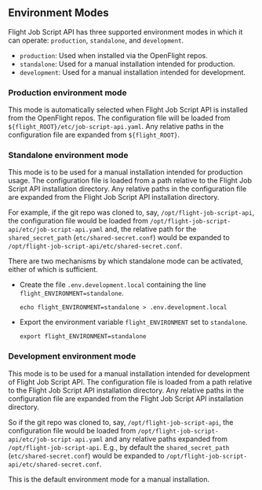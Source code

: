 ## Environment Modes

Flight Job Script API has three supported environment modes in which it can
operate: `production`, `standalone`, and `development`.

* `production`:  Used when installed via the OpenFlight repos.
* `standalone`:  Used for a manual installation intended for production.
* `development`: Used for a manual installation intended for development. 


### Production environment mode

This mode is automatically selected when Flight Job Script API is installed
from the OpenFlight repos.  The configuration file will be loaded from
`${flight_ROOT}/etc/job-script-api.yaml`.  Any relative paths in the
configuration file are expanded from `${flight_ROOT}`.


### Standalone environment mode

This mode is to be used for a manual installation intended for production
usage.  The configuration file is loaded from a path relative to the Flight
Job Script API installation directory.  Any relative paths in the
configuration file are expanded from the Flight Job Script API installation
directory.

For example, if the git repo was cloned to, say, `/opt/flight-job-script-api`,
the configuration file would be loaded from
`/opt/flight-job-script-api/etc/job-script-api.yaml` and, the relative path
for the `shared_secret_path` (`etc/shared-secret.conf`) would be expanded to
`/opt/flight-job-script-api/etc/shared-secret.conf`.

There are two mechanisms by which standalone mode can be activated, either of
which is sufficient.

* Create the file `.env.development.local` containing the line
  `flight_ENVIRONMENT=standalone`.
  ```
  echo flight_ENVIRONMENT=standalone > .env.development.local
  ```
* Export the environment variable `flight_ENVIRONMENT` set to `standalone`.
  ```
  export flight_ENVIRONMENT=standalone
  ```

### Development environment mode

This mode is to be used for a manual installation intended for development of
Flight Job Script API.  The configuration file is loaded from a path relative
to the Flight Job Script API installation directory.  Any relative paths in
the configuration file are expanded from the Flight Job Script API
installation directory.

So if the git repo was cloned to, say, `/opt/flight-job-script-api`, the
configuration file would be loaded from
`/opt/flight-job-script-api/etc/job-script-api.yaml` and any relative paths
expanded from `/opt/flight-job-script-api`.  E.g., by default the
`shared_secret_path` (`etc/shared-secret.conf`) would be expanded to
`/opt/flight-job-script-api/etc/shared-secret.conf`.

This is the default environment mode for a manual installation.
